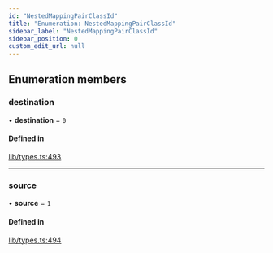 ```yaml
---
id: "NestedMappingPairClassId"
title: "Enumeration: NestedMappingPairClassId"
sidebar_label: "NestedMappingPairClassId"
sidebar_position: 0
custom_edit_url: null
---
```


## Enumeration members

### destination

• **destination** = `0`

#### Defined in

[lib/types.ts:493](https://github.com/nartc/mapper/blob/f06bf24a/packages/core/src/lib/types.ts#L493)

___

### source

• **source** = `1`

#### Defined in

[lib/types.ts:494](https://github.com/nartc/mapper/blob/f06bf24a/packages/core/src/lib/types.ts#L494)
